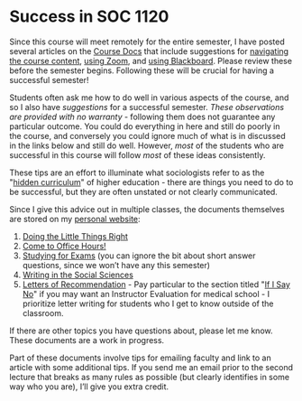 # Success in SOC 1120

Since this course will meet remotely for the entire semester, I have posted several articles on the <a href = "https://slu-soc1120.github.io/docs/start_around/" target = "_blank">Course Docs</a> that include suggestions for <a href = "" target = "_blank">navigating the course content</a>,  <a href = "" target = "_blank">using Zoom</a>, and <a href = "" target = "_blank">using Blackboard</a>. Please review these before the semester begins. Following these will be crucial for having a successful semester!

Students often ask me how to do well in various aspects of the course, and so I also have *suggestions* for a successful semester. *These observations are provided with no warranty* - following them does not guarantee any particular outcome. You could do everything in here and still do poorly in the course, and conversely you could ignore much of what is in discussed in the links below and still do well. However, *most* of the students who are successful in this course will follow *most* of these ideas consistently.

These tips are an effort to illuminate what sociologists refer to as the "[hidden curriculum](https://books.google.com/books?hl=en&lr=&id=5r-TAgAAQBAJ&oi=fnd&pg=PP1&dq=hidden+curriculum#v=onepage&q=hidden%20curriculum&f=false)" of higher education - there are things you need to do to be successful, but they are often unstated or not clearly communicated.

Since I give this advice out in multiple classes, the documents themselves are stored on my [personal website](https://chris-prener.github.io):

1. [Doing the Little Things Right](https://chris-prener.github.io/resources/students/little-things/)
2. [Come to Office Hours!](https://chris-prener.github.io/resources/students/office-hours/)
3. [Studying for Exams](https://chris-prener.github.io/resources/students/exams/) (you can ignore the bit about short answer questions, since we won’t have any this semester)
4. [Writing in the Social Sciences](https://chris-prener.github.io/resources/students/writing/)
5. [Letters of Recommendation](https://chris-prener.github.io/resources/students/exams/) - Pay particular to the section titled "[If I Say No](https://chris-prener.github.io/resources/students/letters/#if-i-say-no)" if you may want an Instructor Evaluation for medical school - I prioritize letter writing for students who I get to know outside of the classroom.

If there are other topics you have questions about, please let me know. These documents are a work in progress.

<div class="rmdnote">
<p>Part of these documents involve tips for emailing faculty and link to an article with some additional tips. If you send me an email prior to the second lecture that breaks as many rules as possible (but clearly identifies in some way who you are), I’ll give you extra credit.</p>
</div>
